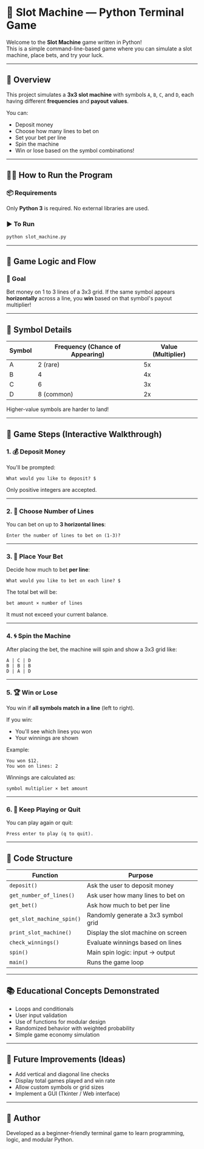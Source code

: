 
# 🎰 Slot Machine — Python Terminal Game

Welcome to the **Slot Machine** game written in Python!  
This is a simple command-line-based game where you can simulate a slot machine, place bets, and try your luck.

---

## 📌 Overview

This project simulates a **3x3 slot machine** with symbols `A`, `B`, `C`, and `D`, each having different **frequencies** and **payout values**.

You can:
- Deposit money
- Choose how many lines to bet on
- Set your bet per line
- Spin the machine
- Win or lose based on the symbol combinations!

---

## 🧑‍💻 How to Run the Program

### 📦 Requirements
Only **Python 3** is required. No external libraries are used.

### ▶️ To Run
```bash
python slot_machine.py
```

---

## 🧠 Game Logic and Flow

### 🎯 Goal
Bet money on 1 to 3 lines of a 3x3 grid. If the same symbol appears **horizontally** across a line, you **win** based on that symbol's payout multiplier!

---

## 🧱 Symbol Details

| Symbol | Frequency (Chance of Appearing) | Value (Multiplier) |
|--------|----------------------------------|---------------------|
| A      | 2 (rare)                         | 5x                  |
| B      | 4                                | 4x                  |
| C      | 6                                | 3x                  |
| D      | 8 (common)                       | 2x                  |

Higher-value symbols are harder to land!

---

## 🔁 Game Steps (Interactive Walkthrough)

### 1. 💰 Deposit Money
You'll be prompted:
```
What would you like to deposit? $
```
Only positive integers are accepted.

---

### 2. 🎯 Choose Number of Lines
You can bet on up to **3 horizontal lines**:
```
Enter the number of lines to bet on (1-3)?
```

---

### 3. 🎲 Place Your Bet
Decide how much to bet **per line**:
```
What would you like to bet on each line? $
```
The total bet will be:
```
bet amount × number of lines
```
It must not exceed your current balance.

---

### 4. 🌀 Spin the Machine
After placing the bet, the machine will spin and show a 3x3 grid like:
```
A | C | D
B | B | B
D | A | D
```

---

### 5. 🏆 Win or Lose
You win if **all symbols match in a line** (left to right).

If you win:
- You'll see which lines you won
- Your winnings are shown

Example:
```
You won $12.
You won on lines: 2
```

Winnings are calculated as:
```
symbol multiplier × bet amount
```

---

### 6. 🔄 Keep Playing or Quit
You can play again or quit:
```
Press enter to play (q to quit).
```

---

## 🧠 Code Structure

| Function | Purpose |
|----------|---------|
| `deposit()` | Ask the user to deposit money |
| `get_number_of_lines()` | Ask user how many lines to bet on |
| `get_bet()` | Ask how much to bet per line |
| `get_slot_machine_spin()` | Randomly generate a 3x3 symbol grid |
| `print_slot_machine()` | Display the slot machine on screen |
| `check_winnings()` | Evaluate winnings based on lines |
| `spin()` | Main spin logic: input → output |
| `main()` | Runs the game loop |

---

## 📚 Educational Concepts Demonstrated

- Loops and conditionals
- User input validation
- Use of functions for modular design
- Randomized behavior with weighted probability
- Simple game economy simulation

---

## 🚀 Future Improvements (Ideas)

- Add vertical and diagonal line checks  
- Display total games played and win rate  
- Allow custom symbols or grid sizes  
- Implement a GUI (Tkinter / Web interface)

---

## 🧑 Author

Developed as a beginner-friendly terminal game to learn programming, logic, and modular Python.

